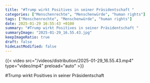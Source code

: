 ```yaml
---
title: "#Trump wirkt Positives in seiner Präsidentschaft "
categories: ["Menschenrechte", "Menschenwürde", "human rights"]
tags: ["Menschenrechte", "Menschenwürde", "human rights"]
date: 2025-01-29 16:55:43 +0100
summary: "#Trump wirkt Positives in seiner Präsidentschaft "
summaryImage: "2025-01-29_16.55.43.jpg"
keepImageRatio: true
draft: false
hideLastModified: false
---
```


{{< video src="/videos/distribution/2025-01-29_16.55.43.mp4" type="video/mp4" preload="auto" >}}

#Trump wirkt Positives in seiner Präsidentschaft 